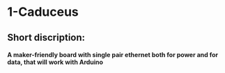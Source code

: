 # 1-Caduceus
## Short discription:
#### A maker-friendly board with single pair ethernet both for power and for data, that will work with Arduino
